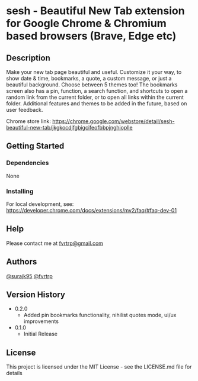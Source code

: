 # sesh - Beautiful New Tab extension for Google Chrome & Chromium based browsers (Brave, Edge etc)


## Description

Make your new tab page beautiful and useful. Customize it your way, to show date & time, bookmarks, a quote, a custom message, or just a beautiful background.
Choose between 5 themes too!
The bookmarks screen also has a pin, function, a search function, and shortcuts to open a random link from the current folder, or to open all links within the current folder.
Additional features and themes to be added in the future, based on user feedback.

Chrome store link: https://chrome.google.com/webstore/detail/sesh-beautiful-new-tab/jkgkocdjfgbigcifeofbbpjnghioplle

## Getting Started

### Dependencies

None

### Installing

For local development, see: https://developer.chrome.com/docs/extensions/mv2/faq/#faq-dev-01

## Help

Please contact me at fvrtrp@gmail.com

## Authors

[@surajk95](https://github.com/surajk95)
[@fvrtrp](https://github.com/fvrtrp)

## Version History

* 0.2.0
    * Added pin bookmarks functionality, nihilist quotes mode, ui/ux improvements
* 0.1.0
    * Initial Release

## License

This project is licensed under the MIT License - see the LICENSE.md file for details

